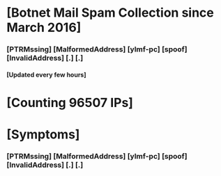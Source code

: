 # [Botnet Mail Spam Collection since March 2016]
### [PTRMssing] [MalformedAddress] [ylmf-pc] [spoof] [InvalidAddress] [.] [.]
#### [Updated every few hours]

# [Counting 96507 IPs]

# [Symptoms] 
###   [PTRMssing] [MalformedAddress] [ylmf-pc] [spoof] [InvalidAddress] [.] [.]
